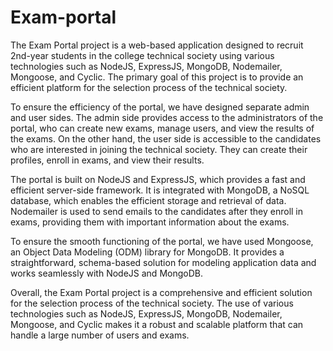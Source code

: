 # Exam-portal

The Exam Portal project is a web-based application designed to recruit 2nd-year students in the college technical society using various technologies such as NodeJS, ExpressJS, MongoDB, Nodemailer, Mongoose, and Cyclic. The primary goal of this project is to provide an efficient platform for the selection process of the technical society.

To ensure the efficiency of the portal, we have designed separate admin and user sides. The admin side provides access to the administrators of the portal, who can create new exams, manage users, and view the results of the exams. On the other hand, the user side is accessible to the candidates who are interested in joining the technical society. They can create their profiles, enroll in exams, and view their results.

The portal is built on NodeJS and ExpressJS, which provides a fast and efficient server-side framework. It is integrated with MongoDB, a NoSQL database, which enables the efficient storage and retrieval of data. Nodemailer is used to send emails to the candidates after they enroll in exams, providing them with important information about the exams.

To ensure the smooth functioning of the portal, we have used Mongoose, an Object Data Modeling (ODM) library for MongoDB. It provides a straightforward, schema-based solution for modeling application data and works seamlessly with NodeJS and MongoDB.

Overall, the Exam Portal project is a comprehensive and efficient solution for the selection process of the technical society. The use of various technologies such as NodeJS, ExpressJS, MongoDB, Nodemailer, Mongoose, and Cyclic makes it a robust and scalable platform that can handle a large number of users and exams.





